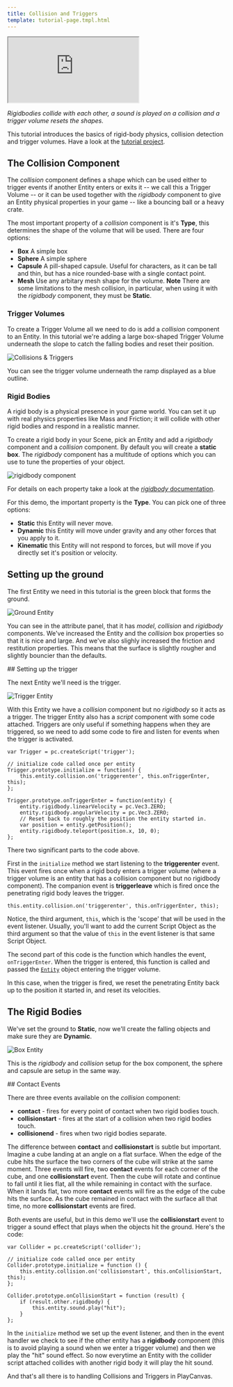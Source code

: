 ```yaml
---
title: Collision and Triggers
template: tutorial-page.tmpl.html
---
```


<iframe src="https://playcanv.as/p/1Hj5fX2I/"></iframe>

*Rigidbodies collide with each other, a sound is played on a collision and a trigger volume resets the shapes.*

This tutorial introduces the basics of rigid-body physics, collision detection and trigger volumes. Have a look at the [tutorial project][1].

## The Collision Component

The *collision* component defines a shape which can be used either to trigger events if another Entity enters or exits it -- we call this a Trigger Volume -- or it can be used together with the *rigidbody* component to give an Entity physical properties in your game -- like a bouncing ball or a heavy crate.

The most important property of a *collision* component is it's **Type**, this determines the shape of the volume that will be used. There are four options:

* **Box** A simple box
* **Sphere** A simple sphere
* **Capsule** A pill-shaped capsule. Useful for characters, as it can be tall and thin, but has a nice rounded-base with a single contact point.
* **Mesh** Use any arbitary mesh shape for the volume. **Note** There are some limitations to the mesh collision, in particular, when using it with the *rigidbody* component, they must be **Static**.

### Trigger Volumes

To create a Trigger Volume all we need to do is add a *collision* component to an Entity. In this tutorial we're adding a large box-shaped Trigger Volume underneath the slope to catch the falling bodies and reset their position.

![Collisions & Triggers][3]

You can see the trigger volume underneath the ramp displayed as a blue outline.

### Rigid Bodies

A rigid body is a physical presence in your game world. You can set it up with real physics properties like Mass and Friction; it will collide with other rigid bodies and respond in a realistic manner.

To create a rigid body in your Scene, pick an Entity and add a *rigidbody* component and a *collision* component. By default you will create a **static box**. The *rigidbody* component has a multitude of options which you can use to tune the properties of your object.

![rigidbody component][4]

For details on each property take a look at the [*rigidbody* documentation][5].

For this demo, the important property is the **Type**. You can pick one of three options:

* **Static** this Entity will never move.
* **Dynamic** this Entity will move under gravity and any other forces that you apply to it.
* **Kinematic** this Entity will not respond to forces, but will move if you directly set it's position or velocity.

## Setting up the ground

The first Entity we need in this tutorial is the green block that forms the ground.

![Ground Entity][6]

You can see in the attribute panel, that it has *model*, *collision* and *rigidbody* components. We've increased the Entity and the *collision* box properties so that it is nice and large. And we've also slighly increased the friction and restitution properties. This means that the surface is slightly rougher and slightly bouncier than the defaults.

## Setting up the trigger

The next Entity we'll need is the trigger.

![Trigger Entity][7]

With this Entity we have a *collision* component but no *rigidbody* so it acts as a trigger. The trigger Entity also has a *script* component with some code attached. Triggers are only useful if something happens when they are triggered, so we need to add some code to fire and listen for events when the trigger is activated.

~~~javascript~~~
var Trigger = pc.createScript('trigger');

// initialize code called once per entity
Trigger.prototype.initialize = function() {
    this.entity.collision.on('triggerenter', this.onTriggerEnter, this);
};

Trigger.prototype.onTriggerEnter = function(entity) {
    entity.rigidbody.linearVelocity = pc.Vec3.ZERO;
    entity.rigidbody.angularVelocity = pc.Vec3.ZERO;
    // Reset back to roughly the position the entity started in.
    var position = entity.getPosition();
    entity.rigidbody.teleport(position.x, 10, 0);
};
~~~

There two significant parts to the code above.

First in the ```initialize``` method we start listening to the **triggerenter** event. This event fires once when a rigid body enters a trigger volume (where a trigger volume is an entity that has a collision component but no rigidbody component). The companion event is **triggerleave** which is fired once the penetrating rigid body leaves the trigger.

~~~javascript~~~
this.entity.collision.on('triggerenter', this.onTriggerEnter, this);
~~~

Notice, the third argument, ```this```, which is the 'scope' that will be used in the event listener. Usually, you'll want to add the current Script Object as the third argument so that the value of ```this``` in the event listener is that same Script Object.

The second part of this code is the function which handles the event, ```onTriggerEnter```. When the trigger is entered, this function is called and passed the [```Entity```][8] object entering the trigger volume.

In this case, when the trigger is fired, we reset the penetrating Entity back up to the position it started in, and reset its velocities.

## The Rigid Bodies

We've set the ground to **Static**, now we'll create the falling objects and make sure they are **Dynamic**.

![Box Entity][9]

This is the *rigidbody* and *collision* setup for the box component, the sphere and capsule are setup in the same way.

## Contact Events

There are three events available on the *collision* component:

* **contact** - fires for every point of contact when two rigid bodies touch.
* **collisionstart** - fires at the start of a collision when two rigid bodies touch.
* **collisionend** - fires when two rigid bodies separate.

The difference between **contact** and **collisionstart** is subtle but important. Imagine a cube landing at an angle on a flat surface. When the edge of the cube hits the surface the two corners of the cube will strike at the same moment. Three events will fire, two **contact** events for each corner of the cube, and one **collisionstart** event. Then the cube will rotate and continue to fall until it lies flat, all the while remaining in contact with the surface. When it lands flat, two more **contact** events will fire as the edge of the cube hits the surface. As the cube remained in contact with the surface all that time, no more **collisionstart** events are fired.

Both events are useful, but in this demo we'll use the **collisionstart** event to trigger a sound effect that plays when the objects hit the ground. Here's the code:

~~~javascript~~~
var Collider = pc.createScript('collider');

// initialize code called once per entity
Collider.prototype.initialize = function () {
    this.entity.collision.on('collisionstart', this.onCollisionStart, this);
};

Collider.prototype.onCollisionStart = function (result) {
    if (result.other.rigidbody) {
        this.entity.sound.play("hit");
    }
};
~~~

In the ```initialize``` method we set up the event listener, and then in the event handler we check to see if the other entity has a **rigidbody** component (this is to avoid playing a sound when we enter a trigger volume) and then we play the "hit" sound effect. So now everytime an Entity with the collider script attached collides with another rigid body it will play the hit sound.

And that's all there is to handling Collisions and Triggers in PlayCanvas.

[1]: https://playcanvas.com/project/405871
[3]: /images/tutorials/collision/collision_and_triggers.jpg
[4]: /images/user-manual/scenes/components/component-rigid-body-dynamic.png
[5]: /user-manual/packs/components/rigidbody/
[6]: /images/tutorials/collision/ground_setup.jpg
[7]: /images/tutorials/collision/trigger_setup.jpg
[8]: /engine/api/stable/symbols/pc.Entity.html
[9]: /images/tutorials/collision/box_setup.jpg

